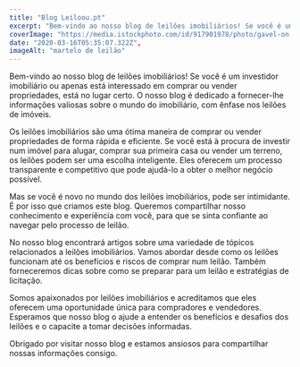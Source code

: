 ```yaml
---
title: "Blog Leiloou.pt"
excerpt: "Bem-vindo ao nosso blog de leilões imobiliários! Se você é um investidor imobiliário ou apenas está interessado em comprar ou vender propriedades, está no lugar certo. O nosso blog é dedicado a fornecer-lhe informações valiosas sobre o mundo do imobiliário, com ênfase nos leilões de imóveis."
coverImage: "https://media.istockphoto.com/id/917901978/photo/gavel-on-auction-word.jpg?s=612x612&w=0&k=20&c=e5mnLUG2UEg6y8zfO1zc7Gi4Ed8PEEeV3eGeYOKxKBI="
date: "2020-03-16T05:35:07.322Z",
imageAlt: "martelo de leilão"
---
```


Bem-vindo ao nosso blog de leilões imobiliários! Se você é um investidor imobiliário ou apenas está interessado em comprar ou vender propriedades, está no lugar certo. O nosso blog é dedicado a fornecer-lhe informações valiosas sobre o mundo do imobiliário, com ênfase nos leilões de imóveis.

Os leilões imobiliários são uma ótima maneira de comprar ou vender propriedades de forma rápida e eficiente. Se você está à procura de investir num imóvel para alugar, comprar sua primeira casa ou vender um terreno, os leilões podem ser uma escolha inteligente. Eles oferecem um processo transparente e competitivo que pode ajudá-lo a obter o melhor negócio possível.

Mas se você é novo no mundo dos leilões imobiliários, pode ser intimidante. É por isso que criamos este blog. Queremos compartilhar nosso conhecimento e experiência com você, para que se sinta confiante ao navegar pelo processo de leilão.

No nosso blog encontrará artigos sobre uma variedade de tópicos relacionados a leilões imobiliários. Vamos abordar desde como os leilões funcionam até os benefícios e riscos de comprar num leilão. Também forneceremos dicas sobre como se preparar para um leilão e estratégias de licitação.

Somos apaixonados por leilões imobiliários e acreditamos que eles oferecem uma oportunidade única para compradores e vendedores. Esperamos que nosso blog o ajude a entender os benefícios e desafios dos leilões e o capacite a tomar decisões informadas.

Obrigado por visitar nosso blog e estamos ansiosos para compartilhar nossas informações consigo.
